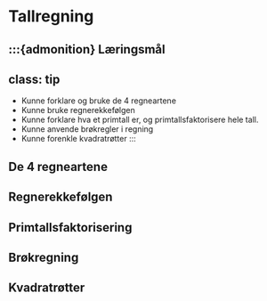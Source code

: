 # Tallregning 

:::{admonition} Læringsmål
---
class: tip
---
* Kunne forklare og bruke de 4 regneartene
* Kunne bruke regnerekkefølgen
* Kunne forklare hva et primtall er, og primtallsfaktorisere hele tall. 
* Kunne anvende brøkregler i regning
* Kunne forenkle kvadratrøtter
:::

## De 4 regneartene

## Regnerekkefølgen


## Primtallsfaktorisering


## Brøkregning



## Kvadratrøtter